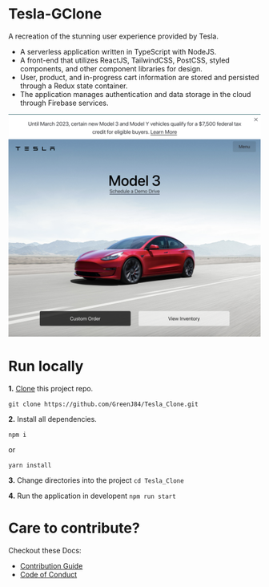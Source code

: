 # Tesla-GClone

A recreation of the stunning user experience provided by Tesla.

- A serverless application written in TypeScript with NodeJS. 
- A front-end that utilizes ReactJS, TailwindCSS, PostCSS, styled components, and other component libraries for design. 
- User, product, and in-progress cart information are stored and persisted through a Redux state container. 
- The application manages authentication and data storage in the cloud through Firebase services.

![Tesla GClone](https://github.com/GreenJ84/Tesla_Clone/raw/main/public/images/TeslaGclone.png)

# Run locally

**1.**  [Clone](https://docs.github.com/en/repositories/creating-and-managing-repositories/cloning-a-repository) this project repo.

```
git clone https://github.com/GreenJ84/Tesla_Clone.git
```

**2.**  Install all dependencies.
```
npm i
```
or
```
yarn install
```

**3.** Change directories into the project
```cd Tesla_Clone```

**4.** Run the application in developent
```npm run start```

# Care to contribute?

Checkout these Docs:
  - [Contribution Guide](https://github.com/GreenJ84/GreenJ84/blob/main/profile_contributions.md.md#profile-contributions-guidline)
  - [Code of Conduct](https://github.com/GreenJ84/GreenJ84/blob/main/profile_code_of_conduct.md#contributor-code-of-conduct)
